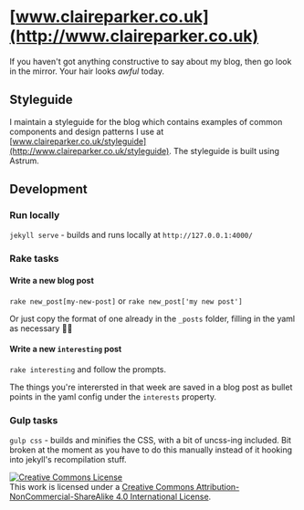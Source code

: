 # [www.claireparker.co.uk](http://www.claireparker.co.uk)

If you haven't got anything constructive to say about my blog, then go look in the mirror. Your hair looks _awful_ today.

## Styleguide

I maintain a styleguide for the blog which contains examples of common components and design patterns I use at [www.claireparker.co.uk/styleguide](http://www.claireparker.co.uk/styleguide). The styleguide is built using Astrum.

## Development

### Run locally

`jekyll serve` - builds and runs locally at `http://127.0.0.1:4000/`

### Rake tasks

#### Write a new blog post

`rake new_post[my-new-post]` or `rake new_post['my new post']`

Or just copy the format of one already in the `_posts` folder, filling in the yaml as necessary 🤷‍♀️

#### Write a new `interesting` post

`rake interesting` and follow the prompts.

The things you're interersted in that week are saved in a blog post as bullet points in the yaml config under the `interests` property.

### Gulp tasks

`gulp css` - builds and minifies the CSS, with a bit of uncss-ing included. Bit broken at the moment as you have to do this manually instead of it hooking into jekyll's recompilation stuff.

<a rel="license" href="http://creativecommons.org/licenses/by-nc-sa/4.0/"><img alt="Creative Commons License" style="border-width:0" src="https://i.creativecommons.org/l/by-nc-sa/4.0/88x31.png" /></a><br />This work is licensed under a <a rel="license" href="http://creativecommons.org/licenses/by-nc-sa/4.0/">Creative Commons Attribution-NonCommercial-ShareAlike 4.0 International License</a>.